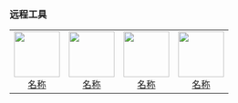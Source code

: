 ### 远程工具

<table>
  <tr>
    <td style="text-align: center;">
      <a href="链接">
        <img src="png/远程工具/图片.png" width="80">
        <br>
        <span>名称</span>
      </a>
    </td>
    <td style="text-align: center;">
      <a href="链接">
        <img src="png/远程工具/图片.png" width="80">
        <br>
        <span>名称</span>
      </a>
    </td>
    <td style="text-align: center;">
      <a href="链接">
        <img src="png/远程工具/图片.png" width="80">
        <br>
        <span>名称</span>
      </a>
    </td>
    <td style="text-align: center;">
      <a href="链接">
        <img src="png/远程工具/图片.png" width="80">
        <br>
        <span>名称</span>
      </a>
    </td>
    </tr>
</table>